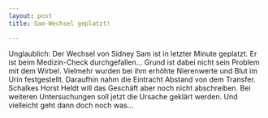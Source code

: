 ```yaml
---
layout: post
title: Sam-Wechsel geplatzt!

---
```


Unglaublich: Der Wechsel von Sidney Sam ist in letzter Minute geplatzt. Er ist beim Medizin-Check durchgefallen... Grund ist dabei nicht sein Problem mit dem Wirbel. Vielmehr wurden bei ihm erhöhte Nierenwerte und Blut im Urin festgestellt. Daraufhin nahm die Eintracht Abstand von dem Transfer. Schalkes Horst Heldt will das Geschäft aber noch nicht abschreiben. Bei weiteren Untersuchungen soll jetzt die Ursache geklärt werden. Und vielleicht geht dann doch noch was...


